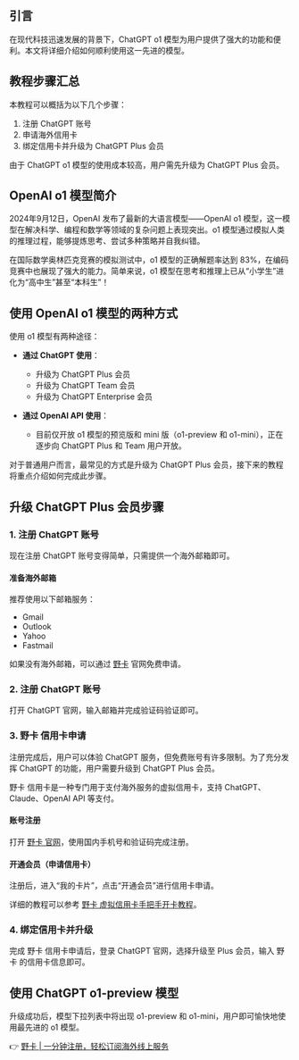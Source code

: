 ## 引言

在现代科技迅速发展的背景下，ChatGPT o1 模型为用户提供了强大的功能和便利。本文将详细介绍如何顺利使用这一先进的模型。

## 教程步骤汇总

本教程可以概括为以下几个步骤：

1. 注册 ChatGPT 账号
2. 申请海外信用卡
3. 绑定信用卡并升级为 ChatGPT Plus 会员

由于 ChatGPT o1 模型的使用成本较高，用户需先升级为 ChatGPT Plus 会员。

## OpenAI o1 模型简介

2024年9月12日，OpenAI 发布了最新的大语言模型——OpenAI o1 模型，这一模型在解决科学、编程和数学等领域的复杂问题上表现突出。o1 模型通过模拟人类的推理过程，能够提炼思考、尝试多种策略并自我纠错。

在国际数学奥林匹克竞赛的模拟测试中，o1 模型的正确解题率达到 83%，在编码竞赛中也展现了强大的能力。简单来说，o1 模型在思考和推理上已从“小学生”进化为“高中生”甚至“本科生”！

## 使用 OpenAI o1 模型的两种方式

使用 o1 模型有两种途径：

- **通过 ChatGPT 使用**：
  - 升级为 ChatGPT Plus 会员
  - 升级为 ChatGPT Team 会员
  - 升级为 ChatGPT Enterprise 会员

- **通过 OpenAI API 使用**：
  - 目前仅开放 o1 模型的预览版和 mini 版（o1-preview 和 o1-mini），正在逐步向 ChatGPT Plus 和 Team 用户开放。

对于普通用户而言，最常见的方式是升级为 ChatGPT Plus 会员，接下来的教程将重点介绍如何完成此步骤。

## 升级 ChatGPT Plus 会员步骤

### 1. 注册 ChatGPT 账号

现在注册 ChatGPT 账号变得简单，只需提供一个海外邮箱即可。

#### 准备海外邮箱

推荐使用以下邮箱服务：
- Gmail
- Outlook
- Yahoo
- Fastmail

如果没有海外邮箱，可以通过 [野卡](https://bit.ly/bewildcard) 官网免费申请。

### 2. 注册 ChatGPT 账号

打开 ChatGPT 官网，输入邮箱并完成验证码验证即可。

### 3. 野卡 信用卡申请

注册完成后，用户可以体验 ChatGPT 服务，但免费账号有许多限制。为了充分发挥 ChatGPT 的功能，用户需要升级到 ChatGPT Plus 会员。

野卡 信用卡是一种专门用于支付海外服务的虚拟信用卡，支持 ChatGPT、Claude、OpenAI API 等支付。

#### 账号注册

打开 [野卡 官网](https://bit.ly/bewildcard)，使用国内手机号和验证码完成注册。

#### 开通会员（申请信用卡）

注册后，进入“我的卡片”，点击“开通会员”进行信用卡申请。

详细的教程可以参考 [野卡 虚拟信用卡手把手开卡教程](https://bit.ly/bewildcard)。

### 4. 绑定信用卡并升级

完成 野卡 信用卡申请后，登录 ChatGPT 官网，选择升级至 Plus 会员，输入 野卡 的信用卡信息即可。

## 使用 ChatGPT o1-preview 模型

升级成功后，模型下拉列表中将出现 o1-preview 和 o1-mini，用户即可愉快地使用最先进的 o1 模型。

👉 [野卡 | 一分钟注册，轻松订阅海外线上服务](https://bit.ly/bewildcard)